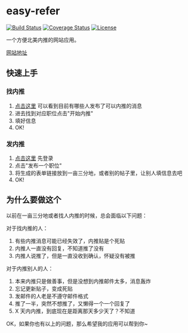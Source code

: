 # easy-refer

[![Build Status](https://travis-ci.org/Haixiang6123/easy-refer.svg?branch=dev)](https://travis-ci.org/Haixiang6123/easy-refer)
[![Coverage Status](https://coveralls.io/repos/github/Haixiang6123/easy-refer/badge.svg)](https://coveralls.io/github/Haixiang6123/easy-refer)
[![License](https://img.shields.io/badge/License-Apache%202.0-blue.svg)](https://opensource.org/licenses/Apache-2.0)

一个方便北美内推的网站应用。

[网站地址](https://github.com/Haixiang6123/refer-me)

## 快速上手

### 找内推
1. [点击这里](https://haixiang6123.github.io/refer-me) 可以看到目前有哪些人发布了可以内推的消息
2. 进去找到对应职位点击"开始内推"
3. 填好信息
4. OK!

### 发内推
1. [点击这里](https://haixiang6123.github.io/refer-me) 先登录
2. 点击"发布一个职位"
3. 将生成的表单链接放到一亩三分地，或者别的帖子里，让别人填信息去吧
4. OK!

## 为什么要做这个
以前在一亩三分地或者找人内推的时候，总会面临以下问题：

对于找内推的人：
1. 有些内推消息可能已经失效了，内推贴是个死贴
2. 内推人一直没有回复，不知道推了没有
3. 内推人说推了，但是一直没收到确认，怀疑没有被推

对于内推别人的人：
1. 本来内推只是做善事，但是没想到内推邮件太多，消息轰炸
2. 忘记更新贴子，变成死贴
3. 发邮件的人老是不遵守邮件格式
4. 推了一半，突然不想推了，又懒得一个一个回复了
5. X 天内内推，到底现在是距离那天多少天了？不知道

OK，如果你也有以上的问题，那么希望我的应用可以帮到你~
